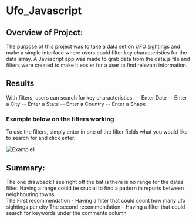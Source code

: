 # Ufo_Javascript



##	Overview of Project:
The purpose of this project was to take a data set on UFO sightings and make a simple interface where users could filter key characteristics for the data array. A Javascript app was made to grab data from the data.js file and filters were created to make it easier for a user to find relevant information.  



##	Results
With filters, users can search for key characteristics.
--	Enter Date
--	Enter a City
--	Enter a State
-- 	Enter a Country
-- 	Enter a Shape

###	Example below on the filters working
To use the filters, simply enter in one of the filter fields what you would like to search for and click enter. 

![Example1](https://user-images.githubusercontent.com/112728628/209394681-06e1fd09-4aa2-4388-a966-890a5f186e82.PNG)



##	Summary: 
The one drawback I see right off the bat is there is no range for the dates filter. Having a range could be crucial to find a pattern in reports between neighbouring towns.   
The First recommendation - Having a filter that could count how many ufo sightings per city 
The second recommendation - Having a filter that could search for keywords under the comments column
